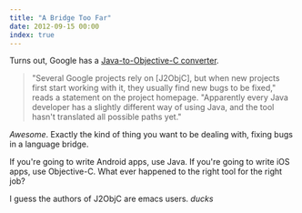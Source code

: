 ```yaml
---
title: "A Bridge Too Far"
date: 2012-09-15 00:00
index: true
---
```


Turns out, Google has a [Java-to-Objective-C converter](http://www.theregister.co.uk/2012/09/15/google_j2objc_tool/).

> "Several Google projects rely on [J2ObjC], but when new projects first start working with it, they usually find new bugs to be fixed," reads a statement on the project homepage. "Apparently every Java developer has a slightly different way of using Java, and the tool hasn't translated all possible paths yet."

_Awesome_. Exactly the kind of thing you want to be dealing with, fixing bugs in a language bridge.

If you're going to write Android apps, use Java. If you're going to write iOS apps, use Objective-C. What ever happened to the right tool for the right job?

I guess the authors of J2ObjC are emacs users. _ducks_

<!-- more -->
